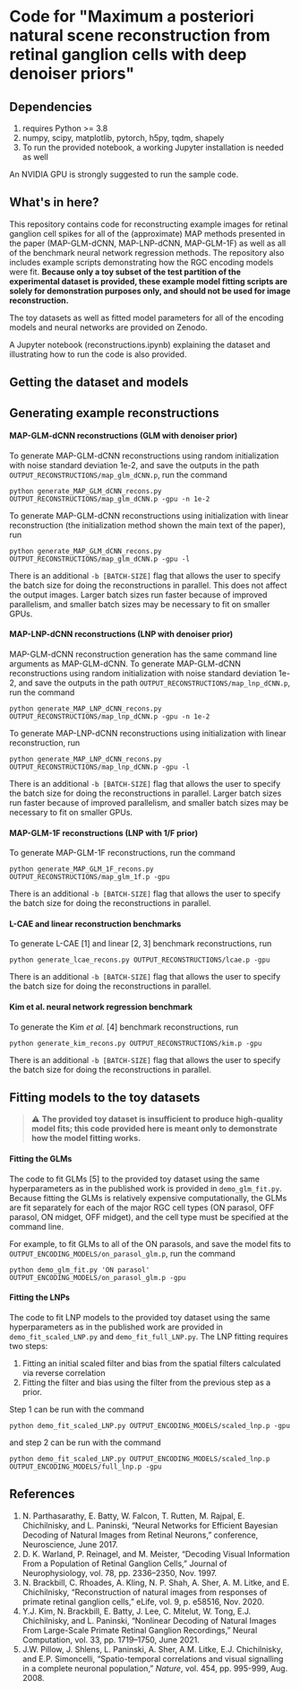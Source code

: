 # Code for "Maximum a posteriori natural scene reconstruction from retinal ganglion cells with deep denoiser priors"

## Dependencies

1. requires Python >= 3.8
2. numpy, scipy, matplotlib, pytorch, h5py, tqdm, shapely
3. To run the provided notebook, a working Jupyter installation is needed as well

An NVIDIA GPU is strongly suggested to run the sample code.

## What's in here?

This repository contains code for reconstructing example images for retinal ganglion cell spikes
for all of the (approximate) MAP methods presented in the paper (MAP-GLM-dCNN, MAP-LNP-dCNN, MAP-GLM-1F) as well as
all of the benchmark neural network regression methods. The repository also includes example scripts demonstrating
how the RGC encoding models were fit. **Because only a toy subset of the test partition of the  experimental dataset is provided, these example
model fitting scripts are solely for demonstration purposes only, and should not be used for image reconstruction.**

The toy datasets as well as fitted model parameters for all of the encoding models and neural networks are provided 
on Zenodo.

A Jupyter notebook (reconstructions.ipynb) explaining the dataset and illustrating how to run the code is also provided.

## Getting the dataset and models

## Generating example reconstructions

#### MAP-GLM-dCNN reconstructions (GLM with denoiser prior)

To generate MAP-GLM-dCNN reconstructions using random initialization with noise standard deviation 1e-2,
and save the outputs in the path `OUTPUT_RECONSTRUCTIONS/map_glm_dCNN.p`, run the command 

```shell
python generate_MAP_GLM_dCNN_recons.py OUTPUT_RECONSTRUCTIONS/map_glm_dCNN.p -gpu -n 1e-2
```

To generate MAP-GLM-dCNN reconstructions using initialization with linear reconstruction (the initialization method
shown the main text of the paper), run

```shell
python generate_MAP_GLM_dCNN_recons.py OUTPUT_RECONSTRUCTIONS/map_glm_dCNN.p -gpu -l
```

There is an additional `-b [BATCH-SIZE]` flag that allows the user to specify the batch size for doing the reconstructions
in parallel. This does not affect the output images. Larger batch sizes run faster because of improved parallelism, and smaller batch sizes may be necessary to fit 
on smaller GPUs.

#### MAP-LNP-dCNN reconstructions (LNP with denoiser prior)

MAP-GLM-dCNN reconstruction generation has the same command line arguments as MAP-GLM-dCNN. To generate MAP-GLM-dCNN reconstructions using random initialization with noise standard deviation 1e-2,
and save the outputs in the path `OUTPUT_RECONSTRUCTIONS/map_lnp_dCNN.p`, run the command 

```shell
python generate_MAP_LNP_dCNN_recons.py OUTPUT_RECONSTRUCTIONS/map_lnp_dCNN.p -gpu -n 1e-2
```

To generate MAP-LNP-dCNN reconstructions using initialization with linear reconstruction, run

```shell
python generate_MAP_LNP_dCNN_recons.py OUTPUT_RECONSTRUCTIONS/map_lnp_dCNN.p -gpu -l
```

There is an additional `-b [BATCH-SIZE]` flag that allows the user to specify the batch size for doing the reconstructions
in parallel. Larger batch sizes run faster because of improved parallelism, and smaller batch sizes may be necessary to fit 
on smaller GPUs.

#### MAP-GLM-1F reconstructions (LNP with 1/F prior)

To generate MAP-GLM-1F reconstructions, run the command

```shell
python generate_MAP_GLM_1F_recons.py OUTPUT_RECONSTRUCTIONS/map_glm_1f.p -gpu
```

There is an additional `-b [BATCH-SIZE]` flag that allows the user to specify the batch size for doing the reconstructions
in parallel.

#### L-CAE and linear reconstruction benchmarks

To generate L-CAE [1] and linear [2, 3] benchmark reconstructions, run 

```shell
python generate_lcae_recons.py OUTPUT_RECONSTRUCTIONS/lcae.p -gpu
```

There is an additional `-b [BATCH-SIZE]` flag that allows the user to specify the batch size for doing the reconstructions
in parallel.

#### Kim et al. neural network regression benchmark

To generate the Kim _et al._ [4] benchmark reconstructions, run

```shell
python generate_kim_recons.py OUTPUT_RECONSTRUCTIONS/kim.p -gpu
```

There is an additional `-b [BATCH-SIZE]` flag that allows the user to specify the batch size for doing the reconstructions
in parallel.

####

## Fitting models to the toy datasets

> :warning: **The provided toy dataset is insufficient to produce high-quality model fits; 
> this code provided here is meant only to demonstrate how the model fitting works.**

#### Fitting the GLMs

The code to fit GLMs [5] to the provided toy dataset using the same hyperparameters as in the published work is provided in
`demo_glm_fit.py`. Because fitting the GLMs is relatively expensive computationally, the GLMs are fit separately for each of the major
RGC cell types (ON parasol, OFF parasol, ON midget, OFF midget), and the cell type must be specified at the command line.

For example, to fit GLMs to all of the ON parasols, and save the model fits to `OUTPUT_ENCODING_MODELS/on_parasol_glm.p`,
run the command 

```shell
python demo_glm_fit.py 'ON parasol' OUTPUT_ENCODING_MODELS/on_parasol_glm.p -gpu
```

#### Fitting the LNPs

The code to fit LNP models to the provided toy dataset using the same hyperparameters as in the published work are provided
in `demo_fit_scaled_LNP.py` and `demo_fit_full_LNP.py`. The LNP fitting requires two steps:

1. Fitting an initial scaled filter and bias from the spatial filters calculated via reverse correlation
2. Fitting the filter and bias using the filter from the previous step as a prior.

Step 1 can be run with the command

```shell
python demo_fit_scaled_LNP.py OUTPUT_ENCODING_MODELS/scaled_lnp.p -gpu
```

and step 2 can be run with the command 

```shell
python demo_fit_scaled_LNP.py OUTPUT_ENCODING_MODELS/scaled_lnp.p OUTPUT_ENCODING_MODELS/full_lnp.p -gpu
```

## References
1. N. Parthasarathy, E. Batty, W. Falcon, T. Rutten, M. Rajpal, E. Chichilnisky, and L. Paninski, “Neural Networks for Efficient Bayesian Decoding of Natural Images from Retinal Neurons,”
conference, Neuroscience, June 2017.
2. D. K. Warland, P. Reinagel, and M. Meister, “Decoding Visual Information From a Population of Retinal Ganglion Cells,” Journal of Neurophysiology, vol. 78, pp. 2336–2350, Nov. 1997.
3. N. Brackbill, C. Rhoades, A. Kling, N. P. Shah, A. Sher, A. M. Litke, and E. Chichilnisky, “Reconstruction of natural images from responses of primate retinal ganglion cells,” eLife, vol. 9,
p. e58516, Nov. 2020.
4. Y.J. Kim, N. Brackbill, E. Batty, J. Lee, C. Mitelut, W. Tong, E.J. Chichilnisky, and L. Paninski, “Nonlinear Decoding of Natural Images From Large-Scale Primate Retinal Ganglion Recordings,” Neural Computation, vol. 33, pp. 1719–1750, June 2021.
5. J.W. Pillow, J. Shlens, L. Paninski, A. Sher, A.M. Litke, E.J. Chichilnisky, and E.P. Simoncelli, “Spatio-temporal correlations and visual signalling in a complete neuronal population,” _Nature_, vol. 454, pp. 995-999, Aug. 2008.
